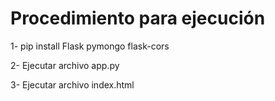 <h1>Procedimiento para ejecución</h1>
<p>1- pip install Flask pymongo flask-cors</p>
<p>2- Ejecutar archivo app.py</p>
<p>3- Ejecutar archivo index.html</p>